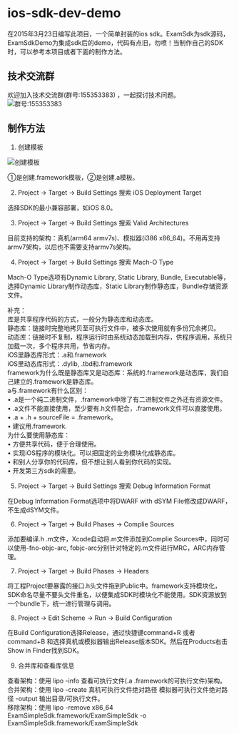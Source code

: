 # ios-sdk-dev-demo

在2015年3月23日编写此项目，一个简单封装的ios sdk。ExamSdk为sdk源码，ExamSdkDemo为集成sdk后的demo，代码有点旧，勿喷！当制作自己的SDK时，可以参考本项目或者下面的制作方法。

## 技术交流群

欢迎加入技术交流群(群号:155353383) ，一起探讨技术问题。<br>
![群号:155353383](https://github.com/dgynfi/ios-sdk-dev-demo/raw/master/images/qq155353383.jpg)

## 制作方法

1. 创建模板

![创建模板](https://github.com/dgynfi/ios-sdk-dev-demo/raw/master/images/lib-create.png)

①是创建.framework模板，②是创建.a模板。

2. Project -> Target -> Build Settings 搜索 iOS Deployment Target

选择SDK的最小兼容部署，如iOS 8.0。

3. Project -> Target -> Build Settings 搜索 Valid Architectures

目前支持的架构：真机(arm64 armv7s)、模拟器(i386 x86_64)。不用再支持armv7架构，以后也不需要支持armv7s架构。

4. Project -> Target -> Build Settings 搜索 Mach-O Type

Mach-O Type选项有Dynamic Library, Static Library, Bundle, Executable等，选择Dynamic Library制作动态库，Static Library制作静态库，Bundle存储资源文件。

补充：<br>
库是共享程序代码的方式，一般分为静态库和动态库。<br>
静态库：链接时完整地拷贝至可执行文件中，被多次使用就有多份冗余拷贝。<br>
动态库：链接时不复制，程序运行时由系统动态加载到内存，供程序调用，系统只加载一次，多个程序共用，节省内存。 <br>
iOS里静态库形式：.a和.framework <br>
iOS里动态库形式：.dylib, .tbd和.framework <br>
framework为什么既是静态库又是动态库：系统的.framework是动态库，我们自己建立的.framework是静态库。<br>
a与.framework有什么区别： <br>
•    .a是一个纯二进制文件，.framework中除了有二进制文件之外还有资源文件。<br>
•    .a文件不能直接使用，至少要有.h文件配合，.framework文件可以直接使用。<br>
•    .a + .h + sourceFile = .framework。<br>
•    建议用.framework. <br>
为什么要使用静态库： <br>
•    方便共享代码，便于合理使用。<br>
•    实现iOS程序的模块化。可以把固定的业务模块化成静态库。<br>
•    和别人分享你的代码库，但不想让别人看到你代码的实现。 <br>
•    开发第三方sdk的需要。 <br>

5. Project -> Target -> Build Settings 搜索 Debug Information Format

在Debug Information Format选项中将DWARF with dSYM File修改成DWARF，不生成dSYM文件。

6. Project -> Target -> Build Phases -> Complie Sources

添加要编译.h .m文件，Xcode自动将.m文件添加到Complie Sources中，同时可以使用-fno-objc-arc, fobjc-arc分别针对特定的.m文件进行MRC，ARC内存管理。

7. Project -> Target -> Build Phases -> Headers

将工程Project要暴露的接口.h头文件拖到Public中。framework支持模块化，SDK命名尽量不要头文件重名，以便集成SDK时模块化不能使用。SDK资源放到一个bundle下，统一进行管理与调用。

8. Project -> Edit Scheme -> Run -> Build Configuration

在Build Configuration选择Release，通过快捷键command+R 或者 command+B 和选择真机或模拟器输出Release版本SDK。然后在Products右击Show in Finder找到SDK。

9. 合并库和查看库信息

查看架构：使用 lipo -info 查看可执行文件(.a  .framework的可执行文件)架构。<br>
合并架构：使用 lipo -create 真机可执行文件绝对路径 模拟器可执行文件绝对路径 -output 输出目录/可执行文件。<br>
移除架构：使用 lipo -remove x86_64 ExamSimpleSdk.framework/ExamSimpleSdk -o ExamSimpleSdk.framework/ExamSimpleSdk
